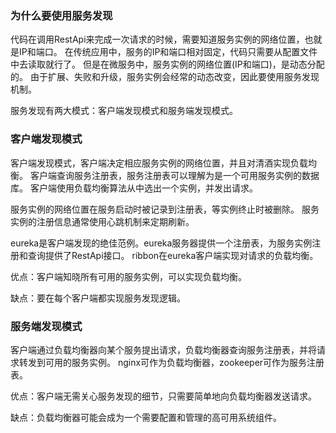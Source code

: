 ### 为什么要使用服务发现

代码在调用RestApi来完成一次请求的时候，需要知道服务实例的网络位置，也就是IP和端口。
在传统应用中，服务的IP和端口相对固定，代码只需要从配置文件中去读取就行了。
但是在微服务中，服务实例的网络位置(IP和端口)，是动态分配的。
由于扩展、失败和升级，服务实例会经常的动态改变，因此要使用服务发现机制。

服务发现有两大模式：客户端发现模式和服务端发现模式。

### 客户端发现模式

客户端发现模式，客户端决定相应服务实例的网络位置，并且对清酒实现负载均衡。
客户端查询服务注册表，服务注册表可以理解为是一个可用服务实例的数据库。
客户端使用负载均衡算法从中选出一个实例，并发出请求。

服务实例的网络位置在服务启动时被记录到注册表，等实例终止时被删除。
服务实例的注册信息通常使用心跳机制来定期刷新。

eureka是客户端发现的绝佳范例。eureka服务器提供一个注册表，为服务实例注册和查询提供了RestApi接口。
ribbon在eureka客户端实现对请求的负载均衡。

优点：客户端知晓所有可用的服务实例，可以实现负载均衡。

缺点：要在每个客户端都实现服务发现逻辑。

### 服务端发现模式

客户端通过负载均衡器向某个服务提出请求，负载均衡器查询服务注册表，并将请求转发到可用的服务实例。
nginx可作为负载均衡器，zookeeper可作为服务注册表。

优点：客户端无需关心服务发现的细节，只需要简单地向负载均衡器发送请求。

缺点：负载均衡器可能会成为一个需要配置和管理的高可用系统组件。